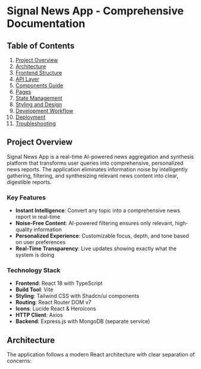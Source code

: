 # Signal News App - Comprehensive Documentation

## Table of Contents
1. [Project Overview](#project-overview)
2. [Architecture](#architecture)
3. [Frontend Structure](#frontend-structure)
4. [API Layer](#api-layer)
5. [Components Guide](#components-guide)
6. [Pages](#pages)
7. [State Management](#state-management)
8. [Styling and Design](#styling-and-design)
9. [Development Workflow](#development-workflow)
10. [Deployment](#deployment)
11. [Troubleshooting](#troubleshooting)

## Project Overview

Signal News App is a real-time AI-powered news aggregation and synthesis platform that transforms user queries into comprehensive, personalized news reports. The application eliminates information noise by intelligently gathering, filtering, and synthesizing relevant news content into clear, digestible reports.

### Key Features
- **Instant Intelligence**: Convert any topic into a comprehensive news report in real-time
- **Noise-Free Content**: AI-powered filtering ensures only relevant, high-quality information
- **Personalized Experience**: Customizable focus, depth, and tone based on user preferences
- **Real-Time Transparency**: Live updates showing exactly what the system is doing

### Technology Stack
- **Frontend**: React 18 with TypeScript
- **Build Tool**: Vite
- **Styling**: Tailwind CSS with Shadcn/ui components
- **Routing**: React Router DOM v7
- **Icons**: Lucide React & Heroicons
- **HTTP Client**: Axios
- **Backend**: Express.js with MongoDB (separate service)

## Architecture

The application follows a modern React architecture with clear separation of concerns: